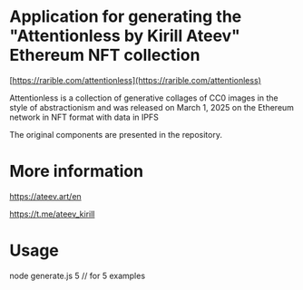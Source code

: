 # Application for generating the "Attentionless by Kirill Ateev" Ethereum NFT collection

[https://rarible.com/attentionless](https://rarible.com/attentionless)

Attentionless is a collection of generative collages of CC0 images in the style of abstractionism and was released on March 1, 2025 on the Ethereum network in NFT format with data in IPFS

The original components are presented in the repository.

# More information

https://ateev.art/en

https://t.me/ateev_kirill

# Usage

node generate.js 5 // for 5 examples
